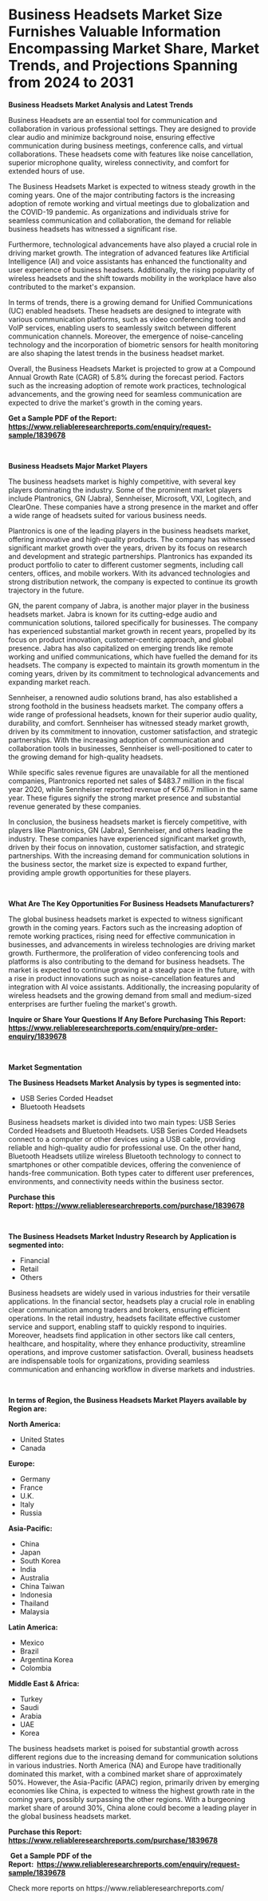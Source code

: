 <p><h1>Business Headsets Market Size Furnishes Valuable Information Encompassing Market Share, Market Trends, and Projections Spanning from 2024 to 2031</h1></p><p><strong>Business Headsets Market Analysis and Latest Trends</strong></p>
<p><p>Business Headsets are an essential tool for communication and collaboration in various professional settings. They are designed to provide clear audio and minimize background noise, ensuring effective communication during business meetings, conference calls, and virtual collaborations. These headsets come with features like noise cancellation, superior microphone quality, wireless connectivity, and comfort for extended hours of use.</p><p>The Business Headsets Market is expected to witness steady growth in the coming years. One of the major contributing factors is the increasing adoption of remote working and virtual meetings due to globalization and the COVID-19 pandemic. As organizations and individuals strive for seamless communication and collaboration, the demand for reliable business headsets has witnessed a significant rise.</p><p>Furthermore, technological advancements have also played a crucial role in driving market growth. The integration of advanced features like Artificial Intelligence (AI) and voice assistants has enhanced the functionality and user experience of business headsets. Additionally, the rising popularity of wireless headsets and the shift towards mobility in the workplace have also contributed to the market's expansion.</p><p>In terms of trends, there is a growing demand for Unified Communications (UC) enabled headsets. These headsets are designed to integrate with various communication platforms, such as video conferencing tools and VoIP services, enabling users to seamlessly switch between different communication channels. Moreover, the emergence of noise-canceling technology and the incorporation of biometric sensors for health monitoring are also shaping the latest trends in the business headset market.</p><p>Overall, the Business Headsets Market is projected to grow at a Compound Annual Growth Rate (CAGR) of 5.8% during the forecast period. Factors such as the increasing adoption of remote work practices, technological advancements, and the growing need for seamless communication are expected to drive the market's growth in the coming years.</p></p>
<p><strong>Get a Sample PDF of the Report:&nbsp; <a href="https://www.reliableresearchreports.com/enquiry/request-sample/1839678">https://www.reliableresearchreports.com/enquiry/request-sample/1839678</a></strong></p>
<p>&nbsp;</p>
<p><strong>Business Headsets Major Market Players</strong></p>
<p><p>The business headsets market is highly competitive, with several key players dominating the industry. Some of the prominent market players include Plantronics, GN (Jabra), Sennheiser, Microsoft, VXI, Logitech, and ClearOne. These companies have a strong presence in the market and offer a wide range of headsets suited for various business needs.</p><p>Plantronics is one of the leading players in the business headsets market, offering innovative and high-quality products. The company has witnessed significant market growth over the years, driven by its focus on research and development and strategic partnerships. Plantronics has expanded its product portfolio to cater to different customer segments, including call centers, offices, and mobile workers. With its advanced technologies and strong distribution network, the company is expected to continue its growth trajectory in the future.</p><p>GN, the parent company of Jabra, is another major player in the business headsets market. Jabra is known for its cutting-edge audio and communication solutions, tailored specifically for businesses. The company has experienced substantial market growth in recent years, propelled by its focus on product innovation, customer-centric approach, and global presence. Jabra has also capitalized on emerging trends like remote working and unified communications, which have fuelled the demand for its headsets. The company is expected to maintain its growth momentum in the coming years, driven by its commitment to technological advancements and expanding market reach.</p><p>Sennheiser, a renowned audio solutions brand, has also established a strong foothold in the business headsets market. The company offers a wide range of professional headsets, known for their superior audio quality, durability, and comfort. Sennheiser has witnessed steady market growth, driven by its commitment to innovation, customer satisfaction, and strategic partnerships. With the increasing adoption of communication and collaboration tools in businesses, Sennheiser is well-positioned to cater to the growing demand for high-quality headsets.</p><p>While specific sales revenue figures are unavailable for all the mentioned companies, Plantronics reported net sales of $483.7 million in the fiscal year 2020, while Sennheiser reported revenue of €756.7 million in the same year. These figures signify the strong market presence and substantial revenue generated by these companies.</p><p>In conclusion, the business headsets market is fiercely competitive, with players like Plantronics, GN (Jabra), Sennheiser, and others leading the industry. These companies have experienced significant market growth, driven by their focus on innovation, customer satisfaction, and strategic partnerships. With the increasing demand for communication solutions in the business sector, the market size is expected to expand further, providing ample growth opportunities for these players.</p></p>
<p>&nbsp;</p>
<p><strong>What Are The Key Opportunities For Business Headsets Manufacturers?</strong></p>
<p><p>The global business headsets market is expected to witness significant growth in the coming years. Factors such as the increasing adoption of remote working practices, rising need for effective communication in businesses, and advancements in wireless technologies are driving market growth. Furthermore, the proliferation of video conferencing tools and platforms is also contributing to the demand for business headsets. The market is expected to continue growing at a steady pace in the future, with a rise in product innovations such as noise-cancellation features and integration with AI voice assistants. Additionally, the increasing popularity of wireless headsets and the growing demand from small and medium-sized enterprises are further fueling the market's growth.</p></p>
<p><strong>Inquire or Share Your Questions If Any Before Purchasing This Report: <a href="https://www.reliableresearchreports.com/enquiry/pre-order-enquiry/1839678">https://www.reliableresearchreports.com/enquiry/pre-order-enquiry/1839678</a></strong></p>
<p>&nbsp;</p>
<p><strong>Market Segmentation</strong></p>
<p><strong>The Business Headsets Market Analysis by types is segmented into:</strong></p>
<p><ul><li>USB Series Corded Headset</li><li>Bluetooth Headsets</li></ul></p>
<p><p>Business headsets market is divided into two main types: USB Series Corded Headsets and Bluetooth Headsets. USB Series Corded Headsets connect to a computer or other devices using a USB cable, providing reliable and high-quality audio for professional use. On the other hand, Bluetooth Headsets utilize wireless Bluetooth technology to connect to smartphones or other compatible devices, offering the convenience of hands-free communication. Both types cater to different user preferences, environments, and connectivity needs within the business sector.</p></p>
<p><strong>Purchase this Report:&nbsp;<a href="https://www.reliableresearchreports.com/purchase/1839678">https://www.reliableresearchreports.com/purchase/1839678</a></strong></p>
<p>&nbsp;</p>
<p><strong>The Business Headsets Market Industry Research by Application is segmented into:</strong></p>
<p><ul><li>Financial</li><li>Retail</li><li>Others</li></ul></p>
<p><p>Business headsets are widely used in various industries for their versatile applications. In the financial sector, headsets play a crucial role in enabling clear communication among traders and brokers, ensuring efficient operations. In the retail industry, headsets facilitate effective customer service and support, enabling staff to quickly respond to inquiries. Moreover, headsets find application in other sectors like call centers, healthcare, and hospitality, where they enhance productivity, streamline operations, and improve customer satisfaction. Overall, business headsets are indispensable tools for organizations, providing seamless communication and enhancing workflow in diverse markets and industries.</p></p>
<p>&nbsp;</p>
<p><strong>In terms of Region, the Business Headsets Market Players available by Region are:</strong></p>
<p>
    <p> <strong> North America: </strong>
        <ul>
            <li>United States</li>
            <li>Canada</li>
        </ul>
        </p> 
    <p> <strong> Europe: </strong>
        <ul>
            <li>Germany</li>
            <li>France</li>
            <li>U.K.</li>
            <li>Italy</li>
            <li>Russia</li>
        </ul>
        </p> 
    <p> <strong> Asia-Pacific: </strong>
        <ul>
            <li>China</li>
            <li>Japan</li>
            <li>South Korea</li>
            <li>India</li>
            <li>Australia</li>
            <li>China Taiwan</li>
            <li>Indonesia</li>
            <li>Thailand</li>
            <li>Malaysia</li>
        </ul>
        </p> 
    <p> <strong> Latin America: </strong>
        <ul>
            <li>Mexico</li>
            <li>Brazil</li>
            <li>Argentina Korea</li>
            <li>Colombia</li>
        </ul>
        </p> 
    <p> <strong> Middle East & Africa: </strong>
        <ul>
            <li>Turkey</li>
            <li>Saudi</li>
            <li>Arabia</li>
            <li>UAE</li>
            <li>Korea</li>
        </ul>
    </p>
    </p>
<p><p>The business headsets market is poised for substantial growth across different regions due to the increasing demand for communication solutions in various industries. North America (NA) and Europe have traditionally dominated this market, with a combined market share of approximately 50%. However, the Asia-Pacific (APAC) region, primarily driven by emerging economies like China, is expected to witness the highest growth rate in the coming years, possibly surpassing the other regions. With a burgeoning market share of around 30%, China alone could become a leading player in the global business headsets market.</p></p>
<p><strong>Purchase this Report: <a href="https://www.reliableresearchreports.com/purchase/1839678">https://www.reliableresearchreports.com/purchase/1839678</a></strong></p>
<p>&nbsp;<strong>Get a Sample PDF of the Report:&nbsp;&nbsp;<a href="https://www.reliableresearchreports.com/enquiry/request-sample/1839678">https://www.reliableresearchreports.com/enquiry/request-sample/1839678</a></strong></p>
<p><strong></strong></p>
<p>Check more reports on https://www.reliableresearchreports.com/</p>